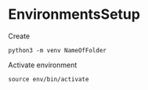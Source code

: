 # EnvironmentsSetup

Create
```
python3 -m venv NameOfFolder
```

Activate environment
```
source env/bin/activate
```
